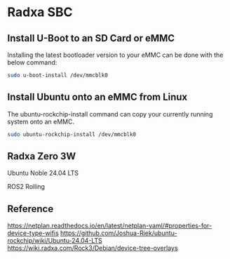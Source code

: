 # Radxa SBC

## Install U-Boot to an SD Card or eMMC
Installing the latest bootloader version to your eMMC can be done with the below command:
```sh
sudo u-boot-install /dev/mmcblk0
```

## Install Ubuntu onto an eMMC from Linux
The ubuntu-rockchip-install command can copy your currently running system onto an eMMC.
```sh
sudo ubuntu-rockchip-install /dev/mmcblk0
```

## Radxa Zero 3W
Ubuntu Noble 24.04 LTS

ROS2 Rolling

## Reference
https://netplan.readthedocs.io/en/latest/netplan-yaml/#properties-for-device-type-wifis
https://github.com/Joshua-Riek/ubuntu-rockchip/wiki/Ubuntu-24.04-LTS
https://wiki.radxa.com/Rock3/Debian/device-tree-overlays
